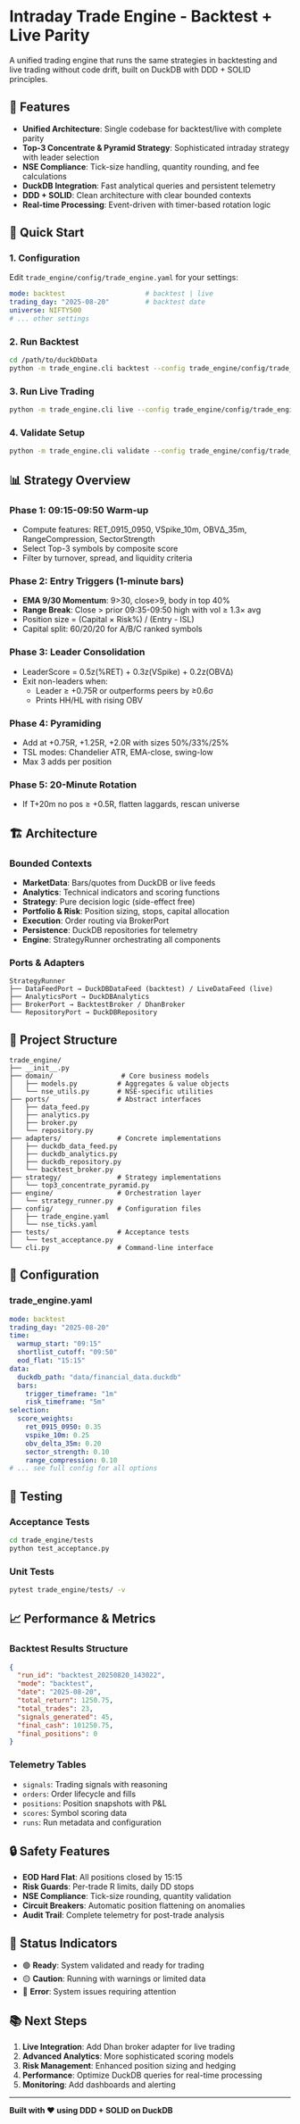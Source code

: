 # Intraday Trade Engine - Backtest + Live Parity

A unified trading engine that runs the same strategies in backtesting and live trading without code drift, built on DuckDB with DDD + SOLID principles.

## 🎯 Features

- **Unified Architecture**: Single codebase for backtest/live with complete parity
- **Top-3 Concentrate & Pyramid Strategy**: Sophisticated intraday strategy with leader selection
- **NSE Compliance**: Tick-size handling, quantity rounding, and fee calculations
- **DuckDB Integration**: Fast analytical queries and persistent telemetry
- **DDD + SOLID**: Clean architecture with clear bounded contexts
- **Real-time Processing**: Event-driven with timer-based rotation logic

## 🚀 Quick Start

### 1. Configuration
Edit `trade_engine/config/trade_engine.yaml` for your settings:
```yaml
mode: backtest                    # backtest | live
trading_day: "2025-08-20"         # backtest date
universe: NIFTY500
# ... other settings
```

### 2. Run Backtest
```bash
cd /path/to/duckDbData
python -m trade_engine.cli backtest --config trade_engine/config/trade_engine.yaml
```

### 3. Run Live Trading
```bash
python -m trade_engine.cli live --config trade_engine/config/trade_engine.yaml
```

### 4. Validate Setup
```bash
python -m trade_engine.cli validate --config trade_engine/config/trade_engine.yaml
```

## 📊 Strategy Overview

### Phase 1: 09:15-09:50 Warm-up
- Compute features: RET_0915_0950, VSpike_10m, OBVΔ_35m, RangeCompression, SectorStrength
- Select Top-3 symbols by composite score
- Filter by turnover, spread, and liquidity criteria

### Phase 2: Entry Triggers (1-minute bars)
- **EMA 9/30 Momentum**: 9>30, close>9, body in top 40%
- **Range Break**: Close > prior 09:35-09:50 high with vol ≥ 1.3× avg
- Position size = (Capital × Risk%) / (Entry - ISL)
- Capital split: 60/20/20 for A/B/C ranked symbols

### Phase 3: Leader Consolidation
- LeaderScore = 0.5z(%RET) + 0.3z(VSpike) + 0.2z(OBVΔ)
- Exit non-leaders when:
  - Leader ≥ +0.75R or outperforms peers by ≥0.6σ
  - Prints HH/HL with rising OBV

### Phase 4: Pyramiding
- Add at +0.75R, +1.25R, +2.0R with sizes 50%/33%/25%
- TSL modes: Chandelier ATR, EMA-close, swing-low
- Max 3 adds per position

### Phase 5: 20-Minute Rotation
- If T+20m no pos ≥ +0.5R, flatten laggards, rescan universe

## 🏗️ Architecture

### Bounded Contexts
- **MarketData**: Bars/quotes from DuckDB or live feeds
- **Analytics**: Technical indicators and scoring functions
- **Strategy**: Pure decision logic (side-effect free)
- **Portfolio & Risk**: Position sizing, stops, capital allocation
- **Execution**: Order routing via BrokerPort
- **Persistence**: DuckDB repositories for telemetry
- **Engine**: StrategyRunner orchestrating all components

### Ports & Adapters
```
StrategyRunner
├── DataFeedPort → DuckDBDataFeed (backtest) / LiveDataFeed (live)
├── AnalyticsPort → DuckDBAnalytics
├── BrokerPort → BacktestBroker / DhanBroker
└── RepositoryPort → DuckDBRepository
```

## 📁 Project Structure

```
trade_engine/
├── __init__.py
├── domain/                 # Core business models
│   ├── models.py          # Aggregates & value objects
│   └── nse_utils.py       # NSE-specific utilities
├── ports/                 # Abstract interfaces
│   ├── data_feed.py
│   ├── analytics.py
│   ├── broker.py
│   └── repository.py
├── adapters/              # Concrete implementations
│   ├── duckdb_data_feed.py
│   ├── duckdb_analytics.py
│   ├── duckdb_repository.py
│   └── backtest_broker.py
├── strategy/              # Strategy implementations
│   └── top3_concentrate_pyramid.py
├── engine/                # Orchestration layer
│   └── strategy_runner.py
├── config/                # Configuration files
│   ├── trade_engine.yaml
│   └── nse_ticks.yaml
├── tests/                 # Acceptance tests
│   └── test_acceptance.py
└── cli.py                 # Command-line interface
```

## 🔧 Configuration

### trade_engine.yaml
```yaml
mode: backtest
trading_day: "2025-08-20"
time:
  warmup_start: "09:15"
  shortlist_cutoff: "09:50"
  eod_flat: "15:15"
data:
  duckdb_path: "data/financial_data.duckdb"
  bars:
    trigger_timeframe: "1m"
    risk_timeframe: "5m"
selection:
  score_weights:
    ret_0915_0950: 0.35
    vspike_10m: 0.25
    obv_delta_35m: 0.20
    sector_strength: 0.10
    range_compression: 0.10
# ... see full config for all options
```

## 🧪 Testing

### Acceptance Tests
```bash
cd trade_engine/tests
python test_acceptance.py
```

### Unit Tests
```bash
pytest trade_engine/tests/ -v
```

## 📈 Performance & Metrics

### Backtest Results Structure
```json
{
  "run_id": "backtest_20250820_143022",
  "mode": "backtest",
  "date": "2025-08-20",
  "total_return": 1250.75,
  "total_trades": 23,
  "signals_generated": 45,
  "final_cash": 101250.75,
  "final_positions": 0
}
```

### Telemetry Tables
- `signals`: Trading signals with reasoning
- `orders`: Order lifecycle and fills
- `positions`: Position snapshots with P&L
- `scores`: Symbol scoring data
- `runs`: Run metadata and configuration

## 🔒 Safety Features

- **EOD Hard Flat**: All positions closed by 15:15
- **Risk Guards**: Per-trade R limits, daily DD stops
- **NSE Compliance**: Tick-size rounding, quantity validation
- **Circuit Breakers**: Automatic position flattening on anomalies
- **Audit Trail**: Complete telemetry for post-trade analysis

## 🚦 Status Indicators

- 🟢 **Ready**: System validated and ready for trading
- 🟡 **Caution**: Running with warnings or limited data
- 🔴 **Error**: System issues requiring attention

## 📚 Next Steps

1. **Live Integration**: Add Dhan broker adapter for live trading
2. **Advanced Analytics**: More sophisticated scoring models
3. **Risk Management**: Enhanced position sizing and hedging
4. **Performance**: Optimize DuckDB queries for real-time processing
5. **Monitoring**: Add dashboards and alerting

---

**Built with ❤️ using DDD + SOLID on DuckDB**
